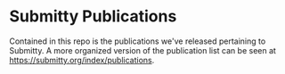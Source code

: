 Submitty Publications
=====================

Contained in this repo is the publications we've released pertaining to Submitty. A more organized version
of the publication list can be seen at https://submitty.org/index/publications.
